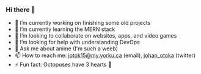 ### Hi there 👋

<!--
**johanotoka/johanotoka** is a ✨ _special_ ✨ repository because its `README.md` (this file) appears on your GitHub profile.

Here are some ideas to get you started:
-->

- 🔭 I’m currently working on finishing some old projects
- 🌱 I’m currently learning the MERN stack
- 👯 I’m looking to collaborate on websites, apps, and video games
- 🤔 I’m looking for help with understanding DevOps
- 💬 Ask me about anime (I'm such a weeb)
- 📫 How to reach me: jotok15@my.yorku.ca (email), [johan_otoka](https://twitter.com/johan_otoka) (twitter)
- ⚡ Fun fact: Octopuses have 3 hearts 🐙

